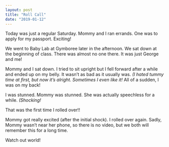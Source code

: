 ```yaml
---
layout: post
title: "Roll Call"
date: "2019-01-12"
---
```


Today was just a regular Saturday. Mommy and I ran errands. One was to apply for my passport. Exciting!

We went to Baby Lab at Gymboree later in the afternoon. We sat down at the beginning of class. There was almost no one there. It was just George and me!

Mommy and I sat down. I tried to sit upright but I fell forward after a while and ended up on my belly. It wasn’t as bad as it usually was. _(I hated tummy time at first, but now it’s alright. Sometimes I even like it!_ All of a sudden, I was on my back!

I was stunned. Mommy was stunned. She was actually speechless for a while. _(Shocking!_

That was the first time I rolled over!!

Mommy got really excited (after the initial shock). I rolled over again. Sadly, Mommy wasn’t near her phone, so there is no video, but we both will remember this for a long time.

Watch out world!
